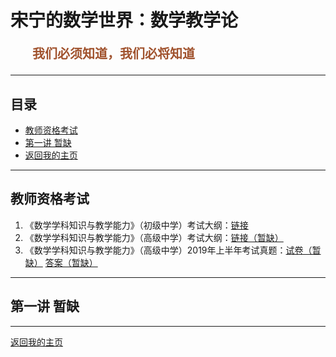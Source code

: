 # 宋宁的数学世界：数学教学论

<p style="color:sienna;font-family:KaiTi;margin-left:35px;font-weight:bold;font-size:20px";>
    我们必须知道，我们必将知道
</p>

---

## 目录

+ <a href="#zige">教师资格考试</a>
+ <a href="#ch-01">第一讲 暂缺</a>
+ <a href="/index.html"> 返回我的主页 </a>

---

## <a name="zige"> 教师资格考试 </a>

1. 《数学学科知识与教学能力》（初级中学）考试大纲：<a href="/html/lecture/mathTeacher/chuzhong-exam.html">链接</a>
2. 《数学学科知识与教学能力》（高级中学）考试大纲：<a href="/html/lecture/mathTeacher/chuzhong-exam.html">链接（暂缺）</a>
3. 《数学学科知识与教学能力》（高级中学）2019年上半年考试真题：<a href="/html/lecture/mathTeacher/chuzhong-exam.html">试卷（暂缺）</a> <a href="/html/lecture/mathTeacher/chuzhong-exam.html">答案（暂缺）</a>

---

## <a name="ch-01"> 第一讲 暂缺 </a>

---

<a href="/index.html"> 返回我的主页 </a>
